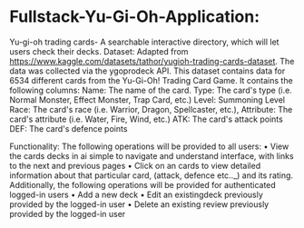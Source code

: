 # Fullstack-Yu-Gi-Oh-Application:
Yu-gi-oh trading cards- A searchable interactive directory, which will let users check their decks.
Dataset:
Adapted from https://www.kaggle.com/datasets/tathor/yugioh-trading-cards-dataset. The data was collected via the ygoprodeck API. 
This dataset contains data for 6534 different cards from the Yu-Gi-Oh! Trading Card Game. It contains the following columns: Name: The name of the card.
Type: The card's type (i.e. Normal Monster, Effect Monster, Trap Card, etc.)
Level: Summoning Level
Race: The card's race (i.e. Warrior, Dragon, Spellcaster, etc.),
Attribute: The card's attribute (i.e. Water, Fire, Wind, etc.)
ATK: The card's attack points
DEF: The card's defence points

Functionality:
The following operations will be provided to all users: 
• View the cards decks in ai simple to navigate and understand interface, with links to the next and previous pages 
• Click on an cards to view detailed information about that particular card, (attack, defence etc.._)  and its rating.
Additionally, the following operations will be provided for authenticated logged-in users 
• Add a new deck
 • Edit an existingdeck previously provided by the logged-in user
 • Delete an existing review previously provided by the logged-in user
